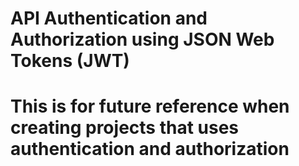 # API Authentication and Authorization using JSON Web Tokens (JWT)

# This is for future reference when creating projects that uses authentication and authorization